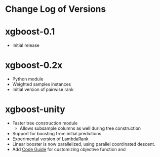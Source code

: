 Change Log of Versions
=====

xgboost-0.1
=====
* Initial release

xgboost-0.2x
=====
* Python module
* Weighted samples instances
* Initial version of pairwise rank

xgboost-unity
=====
* Faster tree construction module
  - Allows subsample columns as well during tree construction
* Support for boosting from initial predictions
* Experimental version of LambdaRank
* Linear booster is now parallelized, using parallel coordinated descent.
* Add [Code Guide](src/README.md) for customizing objective function and 
